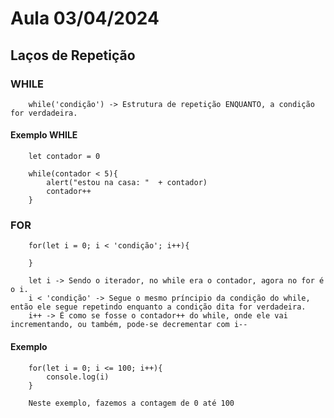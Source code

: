 # Aula 03/04/2024

## Laços de Repetição

### WHILE

```
    while('condição') -> Estrutura de repetição ENQUANTO, a condição for verdadeira.

```
#### Exemplo WHILE
```
    let contador = 0

    while(contador < 5){
        alert("estou na casa: "  + contador)
        contador++
    }
```

### FOR

```
    for(let i = 0; i < 'condição'; i++){

    }

    let i -> Sendo o iterador, no while era o contador, agora no for é o i.
    i < 'condição' -> Segue o mesmo príncipio da condição do while, então ele segue repetindo enquanto a condição dita for verdadeira.
    i++ -> É como se fosse o contador++ do while, onde ele vai incrementando, ou também, pode-se decrementar com i--
```

#### Exemplo

```
    for(let i = 0; i <= 100; i++){
        console.log(i)
    }

    Neste exemplo, fazemos a contagem de 0 até 100
```